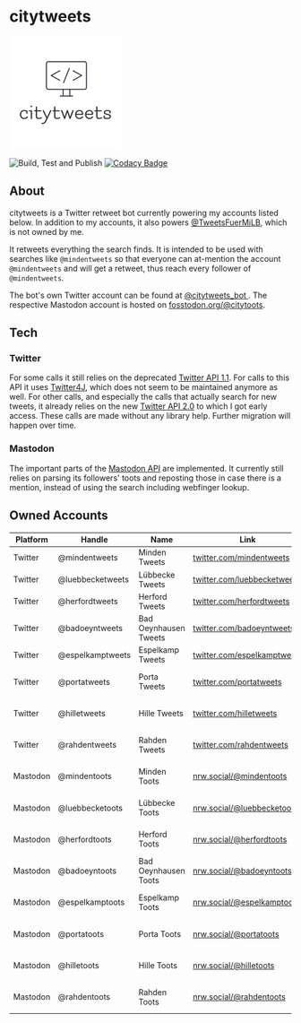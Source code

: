 # citytweets

![citytweets logo](img/logo.png "citytweets logo")

![Build, Test and Publish](https://github.com/ynedderhoff/citytweets/workflows/Build,%20Test%20and%20Publish/badge.svg) [![Codacy Badge](https://api.codacy.com/project/badge/Grade/d8280dad48c6491caa91e7241c48ccb1)](https://app.codacy.com/manual/YNedderhoff/citytweets?utm_source=github.com&utm_medium=referral&utm_content=YNedderhoff/citytweets&utm_campaign=Badge_Grade_Dashboard)

## About

citytweets is a Twitter retweet bot currently powering my accounts listed below. In addition
to my accounts, it also powers [@TweetsFuerMiLB](https://twitter.com/TweetsFuerMiLB), which is not owned by me.

It retweets everything the search finds. It is intended to be used with searches like `@mindentweets` so that everyone
can at-mention the account `@mindentweets` and will get a retweet, thus reach every follower of `@mindentweets`.

The bot's own Twitter account can be found at <a rel="me" href="https://twitter.com/citytweets_bot">
@citytweets_bot </a>.
The respective Mastodon account is hosted on <a rel="me" href="https://fosstodon.org/@citytoots">
fosstodon.org/@citytoots</a>.

## Tech

### Twitter

For some calls it still relies on the
deprecated [Twitter API 1.1](https://developer.twitter.com/en/docs/twitter-api/v1).
For calls to this API it uses [Twitter4J](https://github.com/Twitter4J/Twitter4J), which does not seem to be maintained
anymore as well.
For other calls, and especially the calls that actually search for new tweets, it already relies on the new
[Twitter API 2.0](https://developer.twitter.com/en/docs/twitter-api/early-access) to which I got early access. These
calls are made without any library help. Further migration will happen over time.



### Mastodon

The important parts of the [Mastodon API](https://docs.joinmastodon.org/api/) are implemented. It currently still relies 
on parsing its followers' toots and reposting those in case there is a mention, instead of using the search including 
webfinger lookup.

## Owned Accounts

| **Platform** | **Handle**       | **Name**              | **Link**                                                                                 | **Status**               |
|--------------|------------------|-----------------------|------------------------------------------------------------------------------------------|--------------------------|
| Twitter      | @mindentweets    | Minden Tweets         | <a rel="me" href="https://twitter.com/mindentweets"> twitter.com/mindentweets </a>       | Active                   |
| Twitter      | @luebbecketweets | Lübbecke Tweets       | <a rel="me" href="https://twitter.com/luebbecketweets"> twitter.com/luebbecketweets </a> | Active                   |
| Twitter      | @herfordtweets   | Herford Tweets        | <a rel="me" href="https://twitter.com/herfordtweets"> twitter.com/herfordtweets </a>     | Active                   |
| Twitter      | @badoeyntweets   | Bad Oeynhausen Tweets | <a rel="me" href="https://twitter.com/badoeyntweets"> twitter.com/badoeyntweets </a>     | Active                   |
| Twitter      | @espelkamptweets | Espelkamp Tweets      | <a rel="me" href="https://twitter.com/espelkamptweets"> twitter.com/espelkamptweets </a> | Active                   |
| Twitter      | @portatweets     | Porta Tweets          | <a rel="me" href="https://twitter.com/portatweets"> twitter.com/portatweets </a>         | Inactive, profile exists |
| Twitter      | @hilletweets     | Hille Tweets          | <a rel="me" href="https://twitter.com/hilletweets"> twitter.com/hilletweets </a>         | Inactive, profile exists |
| Twitter      | @rahdentweets    | Rahden Tweets         | <a rel="me" href="https://twitter.com/rahdentweets"> twitter.com/rahdentweets </a>       | Inactive, profile exists |
| Mastodon     | @mindentoots     | Minden Toots          | <a rel="me" href="https://nrw.social/@mindentoots"> nrw.social/@mindentoots </a>         | Inactive, profile exists |
| Mastodon     | @luebbecketoots  | Lübbecke Toots        | <a rel="me" href="https://nrw.social/@luebbecketoots"> nrw.social/@luebbecketoots </a>   | Inactive, profile exists |
| Mastodon     | @herfordtoots    | Herford Toots         | <a rel="me" href="https://nrw.social/@herfordtoots"> nrw.social/@herfordtoots </a>       | Inactive, profile exists |
| Mastodon     | @badoeyntoots    | Bad Oeynhausen Toots  | <a rel="me" href="https://nrw.social/@badoeyntoots"> nrw.social/@badoeyntoots </a>       | Inactive, profile exists |
| Mastodon     | @espelkamptoots  | Espelkamp Toots       | <a rel="me" href="https://nrw.social/@espelkamptoots"> nrw.social/@espelkamptoots </a>   | Inactive, profile exists |
| Mastodon     | @portatoots      | Porta Toots           | <a rel="me" href="https://nrw.social/@portatoots"> nrw.social/@portatoots </a>           | Inactive, profile exists |
| Mastodon     | @hilletoots      | Hille Toots           | <a rel="me" href="https://nrw.social/@hilletoots"> nrw.social/@hilletoots </a>           | Inactive, profile exists |
| Mastodon     | @rahdentoots     | Rahden Toots          | <a rel="me" href="https://nrw.social/@rahdentoots"> nrw.social/@rahdentoots </a>         | Inactive, profile exists |

